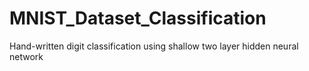 # MNIST_Dataset_Classification
Hand-written digit classification using shallow two layer hidden neural network
